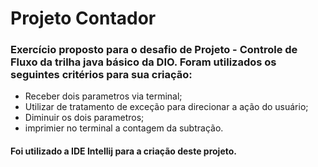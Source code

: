 # Projeto Contador
### Exercício proposto para o desafio de Projeto - Controle de Fluxo da trilha java básico da DIO. Foram utilizados os seguintes critérios para sua criação:
* Receber dois parametros via terminal;
* Utilizar de tratamento de exceção para direcionar a ação do usuário;
* Diminuir os dois parametros;
* imprimier no terminal a contagem da subtração.

#### Foi utilizado a IDE Intellij para a criação deste projeto.
